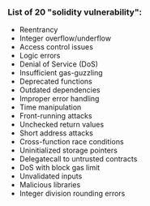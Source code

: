 ### List of 20 "solidity vulnerability":

- Reentrancy
- Integer overflow/underflow
- Access control issues
- Logic errors
- Denial of Service (DoS)
- Insufficient gas-guzzling
- Deprecated functions
- Outdated dependencies
- Improper error handling
- Time manipulation
- Front-running attacks
- Unchecked return values
- Short address attacks
- Cross-function race conditions
- Uninitialized storage pointers
- Delegatecall to untrusted contracts
- DoS with block gas limit
- Unvalidated inputs
- Malicious libraries
- Integer division rounding errors

